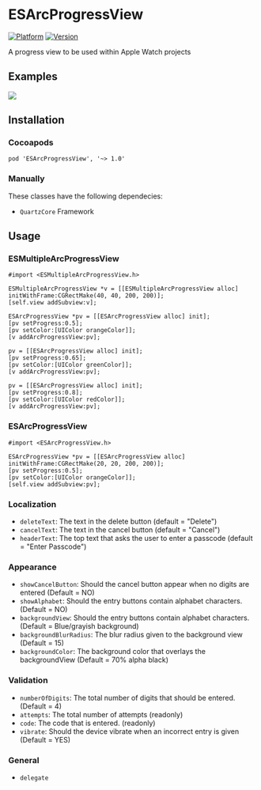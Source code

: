 # ESArcProgressView
[![Platform](https://cocoapod-badges.herokuapp.com/p/ESArcProgressView/badge.png)](http://cocoadocs.org/docsets/ESArcProgressView)
[![Version](https://cocoapod-badges.herokuapp.com/v/ESArcProgressView/badge.png)](http://cocoadocs.org/docsets/ESArcProgressView)

A progress view to be used within Apple Watch projects

## Examples
![](https://raw.githubusercontent.com/e-sites/ESArcProgressView/master/Assets/example.png)


## Installation

### Cocoapods
```pod 'ESArcProgressView', '~> 1.0'```

### Manually

These classes have the following dependecies:
- `QuartzCore` Framework

## Usage

### ESMultipleArcProgressView
```#import <ESMultipleArcProgressView.h>```

```objc
ESMultipleArcProgressView *v = [[ESMultipleArcProgressView alloc] initWithFrame:CGRectMake(40, 40, 200, 200)];
[self.view addSubview:v];
    
ESArcProgressView *pv = [[ESArcProgressView alloc] init];
[pv setProgress:0.5];
[pv setColor:[UIColor orangeColor]];
[v addArcProgressView:pv];
    
pv = [[ESArcProgressView alloc] init];
[pv setProgress:0.65];
[pv setColor:[UIColor greenColor]];
[v addArcProgressView:pv];
    
pv = [[ESArcProgressView alloc] init];
[pv setProgress:0.8];
[pv setColor:[UIColor redColor]];
[v addArcProgressView:pv];
```

### ESArcProgressView
```#import <ESArcProgressView.h>```

```objc
ESArcProgressView *pv = [[ESArcProgressView alloc] initWithFrame:CGRectMake(20, 20, 200, 200)];
[pv setProgress:0.5];
[pv setColor:[UIColor orangeColor]];
[self.view addSubview:pv];
```

### Localization
- `deleteText`: The text in the delete button (default = "Delete")
- `cancelText`: The text in the cancel button (default = "Cancel")
- `headerText`: The top text that asks the user to enter a passcode (default = "Enter Passcode")

### Appearance
- `showCancelButton`: Should the cancel button appear when no digits are entered (Default = NO)
- `showAlphabet`: Should the entry buttons contain alphabet characters. (Default = NO)
- `backgroundView`: Should the entry buttons contain alphabet characters. (Default = Blue/grayish background)
- `backgroundBlurRadius`: The blur radius given to the background view (Default = 15)
- `backgroundColor`: The background color that overlays the backgroundView (Default = 70% alpha black)

### Validation
- `numberOfDigits`: The total number of digits that should be entered. (Default = 4)
- `attempts`: The total number of attempts (readonly)
- `code`: The code that is entered. (readonly)
- `vibrate`: Should the device vibrate when an incorrect entry is given (Default = YES)

### General
- `delegate`